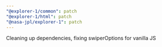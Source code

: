 ```yaml
---
"@explorer-1/common": patch
"@explorer-1/html": patch
"@nasa-jpl/explorer-1": patch
---
```


Cleaning up dependencies, fixing swiperOptions for vanilla JS

